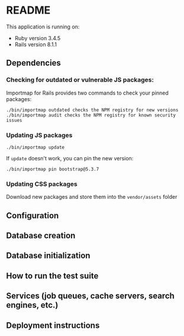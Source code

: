 # README

This application is running on:

* Ruby version 3.4.5
* Rails version 8.1.1

## Dependencies

### Checking for outdated or vulnerable JS packages:

Importmap for Rails provides two commands to check your pinned packages:

    ./bin/importmap outdated checks the NPM registry for new versions
    ./bin/importmap audit checks the NPM registry for known security issues

### Updating JS packages

    ./bin/importmap update

If `update` doesn't work, you can pin the new version:

    ./bin/importmap pin bootstrap@5.3.7

### Updating CSS packages

Download new packages and store them into the `vendor/assets` folder

## Configuration

## Database creation

## Database initialization

## How to run the test suite

## Services (job queues, cache servers, search engines, etc.)

## Deployment instructions
